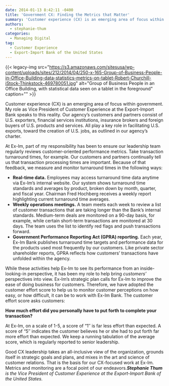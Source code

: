 ```yaml
---
date: 2014-01-13 8:42:11 -0400
title: 'Government CX: Finding the Metrics that Matter'
summary: 'Customer experience (CX) is an emerging area of focus within government.  My role as Vice President of Customer Experience at the Export-Import Bank speaks to this reality. Our agency&rsquo;s customers and partners consist of U.S. exporters, financial services institutions, insurance brokers and foreign buyers of U.S. products and services. All play a key role in'
authors:
  - stephanie-thum
categories:
  - Managing Digital
tag:
  - Customer Experience
  - Export-Import Bank of the United States
---
```


{{< legacy-img src="https://s3.amazonaws.com/sitesusa/wp-content/uploads/sites/212/2014/04/250-x-165-Group-of-Business-People-in-Office-Building-data-statistics-metrics-on-tablet-Robert-Churchill-iStock-Thinkstock-469780051.jpg" alt="Group of Business People in an Office Building, with statistical data seen on a tablet in the foreground" caption="" >}} 

Customer experience (CX) is an emerging area of focus within government.  My role as Vice President of Customer Experience at the Export-Import Bank speaks to this reality. Our agency’s customers and partners consist of U.S. exporters, financial services institutions, insurance brokers and foreign buyers of U.S. products and services. All play a key role in facilitating U.S. exports, toward the creation of U.S. jobs, as outlined in our agency’s charter.

At Ex-Im, part of my responsibility has been to ensure our leadership team regularly reviews customer-oriented performance metrics. Take transaction turnaround times, for example. Our customers and partners continually tell us that transaction processing times are important. Because of that feedback, we measure and monitor turnaround times in the following ways:

  * **Real-time data.**  Employees may access turnaround time data anytime via Ex-Im’s internal website. Our system shows turnaround time standards and averages by product, broken down by month, quarter, and fiscal year. Chairman Fred Hochberg receives a weekly report highlighting current turnaround time averages.
  * **Weekly operations meetings.** A team meets each week to review a list of customer transactions that are taking longer than the Bank’s internal standards. Medium-term deals are monitored on a 90-day basis, for example, while certain short-term transactions are monitored at 30 days. The team uses the list to identify red flags and push transactions forward.
  * **Government Performance Reporting Act (GPRA) reporting.** Each year, Ex-Im Bank publishes turnaround time targets and performance data for the products used most frequently by our customers. Like private sector shareholder reports, GPRA reflects how customers’ transactions have unfolded within the agency.

While these activities help Ex-Im to see its performance from an inside-looking-in perspective, it has been my role to help bring _customers’_ perspectives into view. Ex-Im’s strategic plan calls for Ex-Im to improve the ease of doing business for customers. Therefore, we have adopted the customer effort score to help us to monitor customer perceptions on how easy, or how difficult, it can be to work with Ex-Im Bank. The customer effort score asks customers:

**How much effort did you personally have to put forth to complete your transaction?** 

At Ex-Im, on a scale of 1-5, a score of “1″ is far less effort than expected. A score of “5″ indicates the customer believes he or she had to put forth far more effort than expected. We keep a running tabulation of the average score, which is regularly reported to senior leadership.

Good CX leadership takes an all-inclusive view of the organization, grounds itself in strategic goals and plans, and mixes in the art and science of customer relations. That is the basis for our CX-focused work at Ex-Im. Metrics and monitoring are a focal point of our endeavors._**Stephanie Thum** is the Vice President of Customer Experience at the Export-Import Bank of the United States._